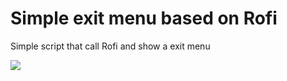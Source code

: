 # Simple exit menu based on Rofi
Simple script that call Rofi and show a exit menu

<img src="https://user-images.githubusercontent.com/32820131/78614744-bfa22900-786f-11ea-8e00-08ab55a52ac1.png">
